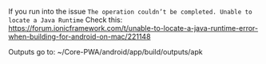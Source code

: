 If you run into the issue `The operation couldn’t be completed. Unable to locate a Java Runtime`
Check this: https://forum.ionicframework.com/t/unable-to-locate-a-java-runtime-error-when-building-for-android-on-mac/221148

Outputs go to:
~/Core-PWA/android/app/build/outputs/apk
